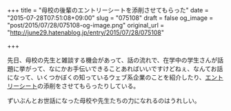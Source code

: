 +++
title = "母校の後輩のエントリーシートを添削させてもらった"
date = "2015-07-28T07:51:08+09:00"
slug = "075108"
draft = false
og_image = "post/2015/07/28/075108-og-image.png"
original_url = "http://june29.hatenablog.jp/entry/2015/07/28/075108"

+++

<p>先日、母校の先生と雑談する機会があって、話の流れで、在学中の学生さんが話題に挙がって、なにかお手伝いできることあればいいですけどねぇ、なんてお話になって、いくつかぼくの知っているウェブ系企業のことを紹介したり、<a class="keyword" href="http://d.hatena.ne.jp/keyword/%A5%A8%A5%F3%A5%C8%A5%EA%A1%BC%A5%B7%A1%BC%A5%C8">エントリーシート</a>の添削をさせてもらったりしている。</p>

<p>ずいぶんとお世話になった母校や先生たちの力になれるのはうれしい。</p>